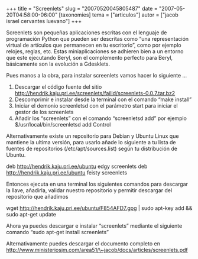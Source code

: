 +++
title = "Screenlets"
slug = "20070520045805487"
date = "2007-05-20T04:58:00-06:00"
[taxonomies]
tema = ["articulos"]
autor = ["jacob israel cervantes luevano"]
+++

Screenlets son pequeñas aplicaciones escritas con el lenguaje de
programación Python que pueden ser descritas como “una representación
virtual de artículos que permanecen en tu escritorio”, como por ejemplo
relojes, reglas, etc. Estas miniaplicaciones se adhieren bien a un
entorno que este ejecutando Beryl, son el complemento perfecto para
Beryl, básicamente son la evolución a Gdesklets.

Pues manos a la obra, para instalar screenlets vamos hacer lo siguiente
…

<!-- more -->
1.  Descargar el código fuente del sitio
    <a href="http://hendrik.kaju.pri.ee/screenlets/failid/screenlets-0.0.7.tar.bz2">http://hendrik.kaju.pri.ee/screenlets/failid/screenlets-0.0.7.tar.bz2</a>
2.  Descomprimir e instalar desde la terminal con el comando “make
    install”
3.  Iniciar el demonio screenletsd con el parámetro start para iniciar
    el gestor de los screenlets
4.  Añadir los “screenlets” con el comando “screenletsd add” por ejemplo
    $/usr/local/bin/screenletsd add Control

Alternativamente existe un repositorio para Debian y Ubuntu Linux que
mantiene la ultima versión, para usarlo añade lo siguiente a tu lista de
fuentes de repositorios (/etc/apt/sources.list) según tu distribución de
Ubuntu.

deb
<a href="http://hendrik.kaju.pri.ee/ubuntu">http://hendrik.kaju.pri.ee/ubuntu</a>
edgy screenlets deb
<a href="http://hendrik.kaju.pri.ee/ubuntu">http://hendrik.kaju.pri.ee/ubuntu</a>
feisty screenlets

Entonces ejecuta en una terminal los siguientes comandos para descargar
la llave, añadirla, validar nuestro repositorio y permitir descargar del
repositorio que añadimos

wget
<a href="http://hendrik.kaju.pri.ee/ubuntu/F854AFD7.gpg">http://hendrik.kaju.pri.ee/ubuntu/F854AFD7.gpg</a>
\| sudo apt-key add && sudo apt-get update

Ahora ya puedes descargar e instalar “screenlets” mediante el siguiente
comando “sudo apt-get install screenlets”

Alternativamente puedes descargar el documento completo en
<a href="http://www.ministeriosjm.com/area51/~jacob/docs/articles/screenlets.pdf">http://www.ministeriosjm.com/area51/\~jacob/docs/articles/screenlets.pdf</a>
